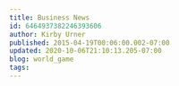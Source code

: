 ```yaml
---
title: Business News
id: 6464937382246393606
author: Kirby Urner
published: 2015-04-19T00:06:00.002-07:00
updated: 2020-10-06T21:10:13.205-07:00
blog: world_game
tags: 
---
```


